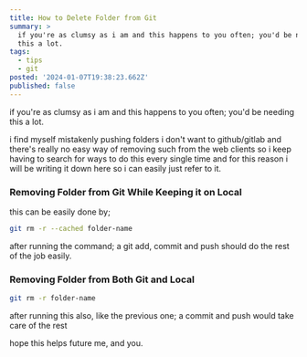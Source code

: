 ```yaml
---
title: How to Delete Folder from Git
summary: >
  if you're as clumsy as i am and this happens to you often; you'd be needing
  this a lot.
tags:
  - tips
  - git
posted: '2024-01-07T19:38:23.662Z'
published: false
---
```



if you're as clumsy as i am and this happens to you often; you'd be needing this a lot.

i find myself mistakenly pushing folders i don't want to github/gitlab and there's really no easy way of removing such from the web clients so i keep having to search for ways to do this every single time and for this reason i will be writing it down here so i can easily just refer to it.

### Removing Folder from Git While Keeping it on Local

this can be easily done by;

```bash
git rm -r --cached folder-name
```

after running the command; a git add, commit and push should do the rest of the job easily.

### Removing Folder from Both Git and Local

```bash
git rm -r folder-name
```

after running this also, like the previous one; a commit and push would take care of the rest

hope this helps future me, and you.

